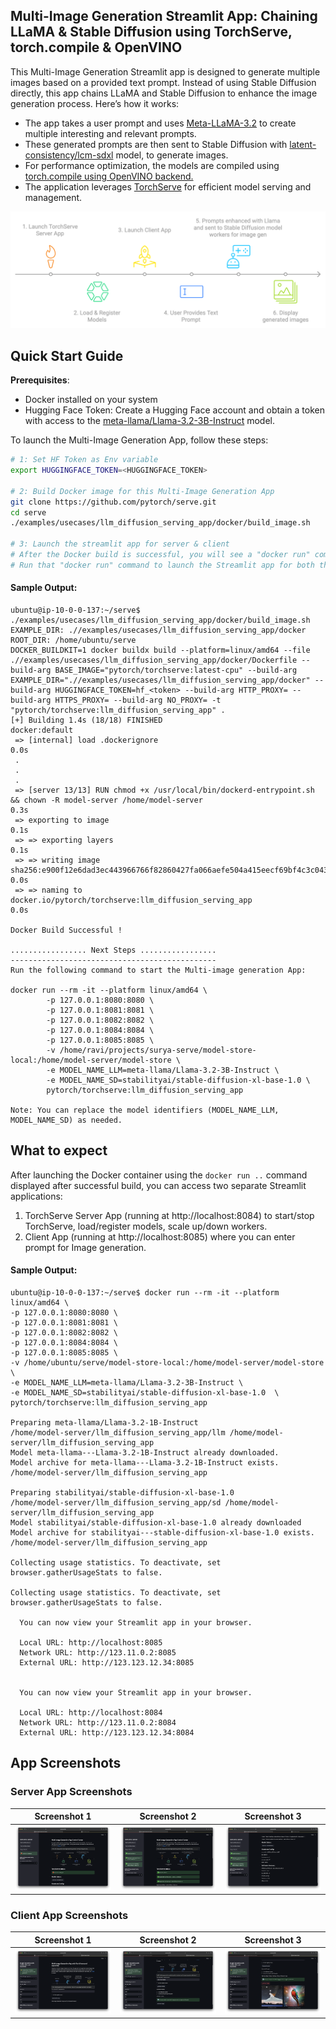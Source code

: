 
## Multi-Image Generation Streamlit App: Chaining LLaMA & Stable Diffusion using TorchServe, torch.compile & OpenVINO

This Multi-Image Generation Streamlit app is designed to generate multiple images based on a provided text prompt. Instead of using Stable Diffusion directly, this app chains LLaMA and Stable Diffusion to enhance the image generation process. Here’s how it works:
- The app takes a user prompt and uses [Meta-LLaMA-3.2](https://huggingface.co/meta-llama) to create multiple interesting and relevant prompts.
- These generated prompts are then sent to Stable Diffusion with [latent-consistency/lcm-sdxl](https://huggingface.co/latent-consistency/lcm-sdxl) model, to generate images.
- For performance optimization, the models are compiled using [torch.compile using OpenVINO backend.](https://docs.openvino.ai/2024/openvino-workflow/torch-compile.html)
- The application leverages [TorchServe](https://pytorch.org/serve/) for efficient model serving and management.

![Multi-Image Generation App Workflow](./docker/img/workflow-1.png)

## Quick Start Guide

**Prerequisites**: 
- Docker installed on your system
- Hugging Face Token: Create a Hugging Face account and obtain a token with access to the [meta-llama/Llama-3.2-3B-Instruct](https://huggingface.co/meta-llama/Llama-3.2-3B-Instruct) model.

To launch the Multi-Image Generation App, follow these steps:
```bash
# 1: Set HF Token as Env variable
export HUGGINGFACE_TOKEN=<HUGGINGFACE_TOKEN>

# 2: Build Docker image for this Multi-Image Generation App
git clone https://github.com/pytorch/serve.git
cd serve
./examples/usecases/llm_diffusion_serving_app/docker/build_image.sh

# 3: Launch the streamlit app for server & client
# After the Docker build is successful, you will see a "docker run" command printed to the console. 
# Run that "docker run" command to launch the Streamlit app for both the server and client.
```

#### Sample Output:
```console
ubuntu@ip-10-0-0-137:~/serve$ ./examples/usecases/llm_diffusion_serving_app/docker/build_image.sh 
EXAMPLE_DIR: .//examples/usecases/llm_diffusion_serving_app/docker
ROOT_DIR: /home/ubuntu/serve
DOCKER_BUILDKIT=1 docker buildx build --platform=linux/amd64 --file .//examples/usecases/llm_diffusion_serving_app/docker/Dockerfile --build-arg BASE_IMAGE="pytorch/torchserve:latest-cpu" --build-arg EXAMPLE_DIR=".//examples/usecases/llm_diffusion_serving_app/docker" --build-arg HUGGINGFACE_TOKEN=hf_<token> --build-arg HTTP_PROXY= --build-arg HTTPS_PROXY= --build-arg NO_PROXY= -t "pytorch/torchserve:llm_diffusion_serving_app" .
[+] Building 1.4s (18/18) FINISHED                                                                                                                                                               docker:default
 => [internal] load .dockerignore                                                                                                                                                                          0.0s
 .
 .
 .
 => [server 13/13] RUN chmod +x /usr/local/bin/dockerd-entrypoint.sh     && chown -R model-server /home/model-server                                                                                       0.3s
 => exporting to image                                                                                                                                                                                     0.1s
 => => exporting layers                                                                                                                                                                                    0.1s
 => => writing image sha256:e900f12e6dad3ec443966766f82860427fa066aefe504a415eecf69bf4c3c043                                                                                                               0.0s
 => => naming to docker.io/pytorch/torchserve:llm_diffusion_serving_app                                                                                                                                    0.0s

Docker Build Successful ! 

................. Next Steps .................
----------------------------------------------
Run the following command to start the Multi-image generation App:

docker run --rm -it --platform linux/amd64 \
        -p 127.0.0.1:8080:8080 \
        -p 127.0.0.1:8081:8081 \
        -p 127.0.0.1:8082:8082 \
        -p 127.0.0.1:8084:8084 \
        -p 127.0.0.1:8085:8085 \
        -v /home/ravi/projects/surya-serve/model-store-local:/home/model-server/model-store \
        -e MODEL_NAME_LLM=meta-llama/Llama-3.2-3B-Instruct \
        -e MODEL_NAME_SD=stabilityai/stable-diffusion-xl-base-1.0 \
        pytorch/torchserve:llm_diffusion_serving_app

Note: You can replace the model identifiers (MODEL_NAME_LLM, MODEL_NAME_SD) as needed.

```

## What to expect
After launching the Docker container using the `docker run ..` command displayed after successful build, you can access two separate Streamlit applications:
1. TorchServe Server App (running at http://localhost:8084) to start/stop TorchServe, load/register models, scale up/down workers. 
2. Client App (running at http://localhost:8085) where you can enter prompt for Image generation. 

#### Sample Output:

```console
ubuntu@ip-10-0-0-137:~/serve$ docker run --rm -it --platform linux/amd64 \
-p 127.0.0.1:8080:8080 \
-p 127.0.0.1:8081:8081 \
-p 127.0.0.1:8082:8082 \
-p 127.0.0.1:8084:8084 \
-p 127.0.0.1:8085:8085 \
-v /home/ubuntu/serve/model-store-local:/home/model-server/model-store \
-e MODEL_NAME_LLM=meta-llama/Llama-3.2-3B-Instruct \
-e MODEL_NAME_SD=stabilityai/stable-diffusion-xl-base-1.0  \
pytorch/torchserve:llm_diffusion_serving_app

Preparing meta-llama/Llama-3.2-1B-Instruct
/home/model-server/llm_diffusion_serving_app/llm /home/model-server/llm_diffusion_serving_app
Model meta-llama---Llama-3.2-1B-Instruct already downloaded.
Model archive for meta-llama---Llama-3.2-1B-Instruct exists.
/home/model-server/llm_diffusion_serving_app

Preparing stabilityai/stable-diffusion-xl-base-1.0
/home/model-server/llm_diffusion_serving_app/sd /home/model-server/llm_diffusion_serving_app
Model stabilityai/stable-diffusion-xl-base-1.0 already downloaded
Model archive for stabilityai---stable-diffusion-xl-base-1.0 exists.
/home/model-server/llm_diffusion_serving_app

Collecting usage statistics. To deactivate, set browser.gatherUsageStats to false.

Collecting usage statistics. To deactivate, set browser.gatherUsageStats to false.

  You can now view your Streamlit app in your browser.

  Local URL: http://localhost:8085
  Network URL: http://123.11.0.2:8085
  External URL: http://123.123.12.34:8085


  You can now view your Streamlit app in your browser.

  Local URL: http://localhost:8084
  Network URL: http://123.11.0.2:8084
  External URL: http://123.123.12.34:8084
```

## App Screenshots

### Server App Screenshots

| Screenshot 1 | Screenshot 2 | Screenshot 3 |
| --- | --- | --- |
| <img src="./docker/img/server-app-screen-1.png" width="400"> | <img src="./docker/img/server-app-screen-2.png" width="400"> | <img src="./docker/img/server-app-screen-3.png" width="400"> |

### Client App Screenshots

| Screenshot 1 | Screenshot 2 | Screenshot 3 |
| --- | --- | --- |
| <img src="./docker/img/client-app-screen-1.png" width="400"> | <img src="./docker/img/client-app-screen-2.png" width="400"> | <img src="./docker/img/client-app-screen-3.png" width="400"> |
